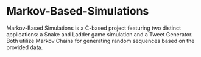 # Markov-Based-Simulations
Markov-Based Simulations is a C-based project featuring two distinct applications: a Snake and Ladder game simulation and a Tweet Generator. Both utilize Markov Chains for generating random sequences based on the provided data.
